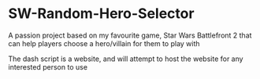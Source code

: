 # SW-Random-Hero-Selector

A passion project based on my favourite game, Star Wars Battlefront 2 that can help players choose a hero/villain for them to play with

The dash script is a website, and will attempt to host the website for any interested person to use
